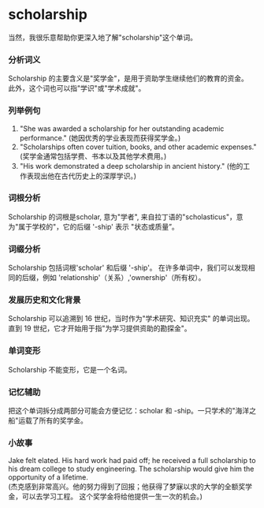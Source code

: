 # scholarship

当然，我很乐意帮助你更深入地了解"scholarship"这个单词。

  

### 分析词义

  

Scholarship 的主要含义是"奖学金"，是用于资助学生继续他们的教育的资金。 此外，这个词也可以指"学识"或"学术成就"。

  

### 列举例句

  

1.  "She was awarded a scholarship for her outstanding academic performance." (她因优秀的学业表现而获得奖学金。)
2.  "Scholarships often cover tuition, books, and other academic expenses." (奖学金通常包括学费、书本以及其他学术费用。)
3.  "His work demonstrated a deep scholarship in ancient history." (他的工作表现出他在古代历史上的深厚学识。)

  

### 词根分析

  

Scholarship 的词根是scholar, 意为"学者", 来自拉丁语的"scholasticus"，意为"属于学校的"，它的后缀 '-ship' 表示 "状态或质量”。

  

### 词缀分析

  

Scholarship 包括词根'scholar' 和后缀 '-ship'。 在许多单词中，我们可以发现相同的后缀，例如 'relationship'（关系）,'ownership'（所有权）。

  

### 发展历史和文化背景

  

Scholarship 可以追溯到 16 世纪，当时作为"学术研究、知识充实" 的单词出现。直到 19 世纪，它才开始用于指"为学习提供资助的勘探金"。

  

### 单词变形

  

Scholarship 不能变形，它是一个名词。

  

### 记忆辅助

  

把这个单词拆分成两部分可能会方便记忆：scholar 和 -ship。一只学术的"海洋之船"运载了所有的奖学金。

  

### 小故事

  

Jake felt elated. His hard work had paid off; he received a full scholarship to his dream college to study engineering. The scholarship would give him the opportunity of a lifetime.  
(杰克感到非常高兴。他的努力得到了回报；他获得了梦寐以求的大学的全额奖学金，可以去学习工程。 这个奖学金将给他提供一生一次的机会。)

